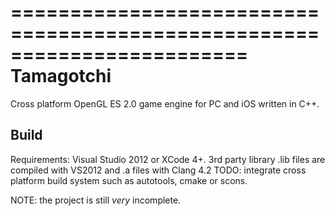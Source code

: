 ========================================================================
Tamagotchi
========================================================================

Cross platform OpenGL ES 2.0 game engine for PC and iOS written in C++.


Build
------------------------------------------------------------------------
Requirements: Visual Studio 2012 or XCode 4+.
3rd party library .lib files are compiled with VS2012 and .a files with Clang 4.2
TODO: integrate cross platform build system such as autotools, cmake or scons.

NOTE: the project is still *very* incomplete.
